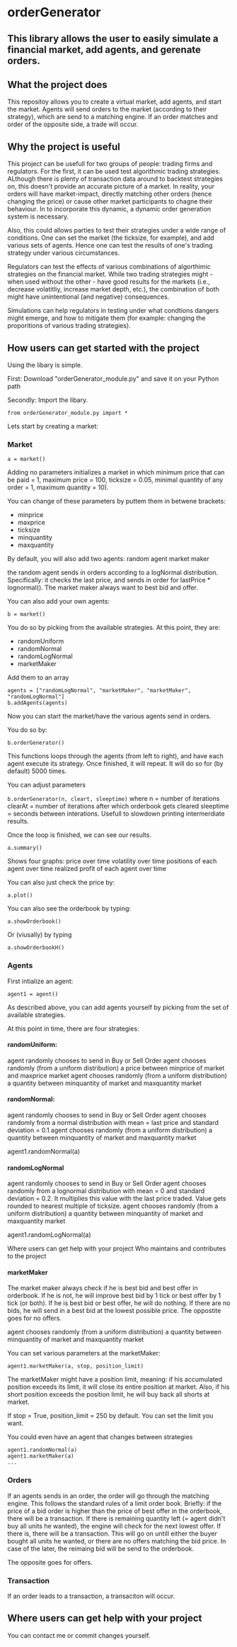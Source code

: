 # orderGenerator
## This library allows the user to easily simulate a financial market, add agents, and gerenate orders.


## What the project does
This repositoy allows you to create a virtual market, add agents, and start the market. 
Agents will send orders to the market (according to their strategy), which are send to a matching engine. 
If an order matches and order of the opposite side, a trade will occur.


## Why the project is useful
This project can be usefull for two groups of people: trading firms and regulators. For the first, it can be used test algorithmic trading strategies.
ALthough there is plenty of transaction data around to backtest strategies on, this doesn't provide an accurate picture of a market.
In reality, your orders will have market-impact, directly matching other orders (hence changing the price) or cause other market participants to chagne their behaviour.
In to incorporate this dynamic, a dynamic order generation system is necessary.

Also, this could allows parties to test their strategies under a wide range of conditions. One can set the market (the ticksize, for example), and add various sets of agents.
Hence one can test the results of one's trading strategy under various circumstances.

Regulators can test the effects of various combinations of algorthimic strategies on the financial market. While two trading strategies might - when used without the other - have
good results for the markets (i.e., decrease volatitliy, increase market depth, etc.), the combination of both might have unintentional (and negative) consequences.

Simulations can help regulators in testing under what condtions dangers might emerge, and how to mitigate them (for example: changing the proporitions of various trading strategies).

## How users can get started with the project
Using the libary is simple. 

First: Download "orderGenerator_module.py" and save it on your Python path

Secondly: Import the libary. 

```
from orderGenerator_module.py import *
``` 

Lets start by creating a market:
### Market

`a = market()`

Adding no parameters initializes a market in which minimum price that can be paid = 1, maximum price = 100,
ticksize = 0.05, minimal quantity of any order = 1, maximum quantity = 10).

You can change of these parameters by puttem them in betwene brackets:
- minprice
- maxprice
- ticksize
- minquantity
- maxquantity

By default, you will also add two agents: 
random agent
market maker

the random agent sends in orders according to a logNormal distribution. Specifically: it checks the last price, and sends in order for lastPrice * lognormal(). The market maker always want to best bid and offer.

You can also add your own agents:

`b = market()`

You do so by picking from the available strategies. At this point, they are:
- randomUniform
- randomNormal
- randomLogNormal
- marketMaker

Add them to an array
```
agents = ["randomLogNormal", "marketMaker", "marketMaker", "randomLogNormal"]
b.addAgents(agents)
```

Now you can start the market/have the various agents send in orders. 

You do so by:

`b.orderGenerator()`

This functions loops through the agents (from left to right), and have each agent execute its strategy. Once finished, it will repeat. It will do so for (by default) 5000 times.

You can adjust parameters 

`b.orderGenerator(n, cleart, sleeptime)`
where 
n = number of iterations
clearAt = number of iterations after which orderbook gets cleared
sleeptime = seconds between interations. Usefull to slowdown printing intermerdiate results.

Once the loop is finished, we can see our results.

`a.summary()`

Shows four graphs:
price over time
volatility over time
positions of each agent over time
realized profit of each agent over time

You can also just check the price by:

`a.plot()`

You can also see the orderbook by typing:

`a.showOrderbook()`

Or (viusally) by typing

`a.showOrderbookH()`

### Agents

First intialize an agent:

`agent1 = agent()`

As described above, you can add agents yourself by picking from the set of available strategies.

At this point in time, there are four strategies:
#### randomUniform: 
agent randomly chooses to send in Buy or Sell Order
agent chooses randomly (from a uniform distribution) a price between minprice of market and maxprice market
agent chooses randomly (from a uniform distribution) a quantity between minquantity of market and maxquantity market

#### randomNormal: 
agent randomly chooses to send in Buy or Sell Order
agent chooses randomly from a normal distribution with mean = last price and standard deviation = 0.1
agent chooses randomly (from a uniform distribution) a quantity between minquantity of market and maxquantity market

agent1.randomNormal(a)

#### randomLogNormal
agent randomly chooses to send in Buy or Sell Order
agent chooses randomly from a lognormal distribution with mean = 0 and standard deviation = 0.2. It multiplies this value with the last price traded. Value gets rounded to nearest multiple of ticksize.
agent chooses randomly (from a uniform distribution) a quantity between minquantity of market and maxquantity market

agent1.randomLogNormal(a)

Where users can get help with your project
Who maintains and contributes to the project

#### marketMaker
The market maker always check if he is best bid and best offer in orderbook. If he is not, he will improve best bid by 1 tick or best offer by 1 tick (or both). If he is best bid or best offer, he will do nothing. If there are no bids, he will send in a best bid at the lowest possible price. The oppostite goes for no offers.

agent chooses randomly (from a uniform distribution) a quantity between minquantity of market and maxquantity market

You can set various parameters at the marketMaker:

`agent1.marketMaker(a, stop, position_limit)`

The marketMaker might have a position limit, meaning: if his accumulated position exceeds its limit, it will close its entire position at market. Also, if his short position exceeds the position limit, he will buy back all shorts at market.

If stop = True, position_limit = 250 by default. You can set the limit you want.

You could even have an agent that changes between strategies

```
agent1.randomNormal(a)
agent1.marketMaker(a)
...
```

### Orders
If an agents sends in an order, the order will go through the matching engine. This follows the standard rules of a limit order book. Briefly: if the price of a bid order is higher than the price of best offer in the orderbook, there will be a transaction. If there is remaining quantity left (= agent didn't buy all units he wanted), the engine will check for the next lowest offer. If there is, there will be a transaction. This will go on untill either the buyer bought all units he wanted, or there are no offers matching the bid price. In case of the later, the reimaing bid will be send to the orderbook.

The opposite goes for offers.

### Transaction
If an order leads to a transaction, a transaciton will occur.

## Where users can get help with your project
You can contact me or commit changes yourself.
